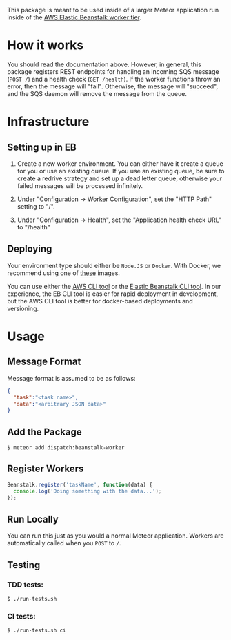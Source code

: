 This package is meant to be used inside of a larger Meteor application run inside of the [AWS Elastic Beanstalk worker tier](http://docs.aws.amazon.com/elasticbeanstalk/latest/dg/using-features-managing-env-tiers.html).

# How it works
You should read the documentation above. However, in general, this package registers REST endpoints for handling an incoming SQS message (`POST /`) and a health check (`GET /health`). If the worker functions throw an error, then the message will "fail". Otherwise, the message will "succeed", and the SQS daemon will remove the message from the queue.

# Infrastructure
## Setting up in EB
1. Create a new worker environment. You can either have it create a queue for you or use an existing queue. If you use an existing queue, be sure to create a redrive strategy and set up a dead letter queue, otherwise your failed messages will be processed infinitely.

2. Under "Configuration -> Worker Configuration", set the "HTTP Path" setting to "/".

3. Under "Configuration -> Health", set the "Application health check URL" to "/health"

## Deploying
Your environment type should either be `Node.JS` or `Docker`. With Docker, we recommend using one of [these](https://github.com/meteorhacks/meteord) images.

You can use either the [AWS CLI tool](https://aws.amazon.com/cli/) or the [Elastic Beanstalk CLI tool](http://docs.aws.amazon.com/elasticbeanstalk/latest/dg/eb-cli3.html). In our experience, the EB CLI tool is easier for rapid deployment in development, but the AWS CLI tool is better for docker-based deployments and versioning.

# Usage

## Message Format
Message format is assumed to be as follows:

```json
{
  "task":"<task name>",
  "data":"<arbitrary JSON data>"
}
```

## Add the Package
```
$ meteor add dispatch:beanstalk-worker
```

## Register Workers
```javascript
Beanstalk.register('taskName', function(data) {
  console.log('Doing something with the data...');
});
```

## Run Locally
You can run this just as you would a normal Meteor application. Workers are automatically called when you `POST` to `/`.

## Testing
### TDD tests:
```
$ ./run-tests.sh
```

### CI tests:
```
$ ./run-tests.sh ci
```

